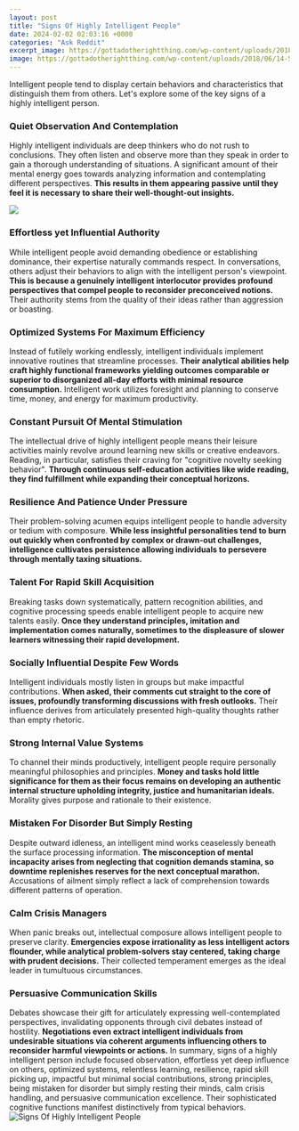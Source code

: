 ```yaml
---
layout: post
title: "Signs Of Highly Intelligent People"
date: 2024-02-02 02:03:16 +0000
categories: "Ask Reddit"
excerpt_image: https://gottadotherightthing.com/wp-content/uploads/2018/06/14-Signs-You-Are-Highly-Intelligent-1024x536.jpg
image: https://gottadotherightthing.com/wp-content/uploads/2018/06/14-Signs-You-Are-Highly-Intelligent-1024x536.jpg
---
```


Intelligent people tend to display certain behaviors and characteristics that distinguish them from others. Let's explore some of the key signs of a highly intelligent person.
### Quiet Observation And Contemplation 
Highly intelligent individuals are deep thinkers who do not rush to conclusions. They often listen and observe more than they speak in order to gain a thorough understanding of situations. A significant amount of their mental energy goes towards analyzing information and contemplating different perspectives. **This results in them appearing passive until they feel it is necessary to share their well-thought-out insights.**

![](https://i.pinimg.com/originals/bb/64/e1/bb64e13e9242d4fab9a264b81d2b5675.png)
### Effortless yet Influential Authority
While intelligent people avoid demanding obedience or establishing dominance, their expertise naturally commands respect. In conversations, others adjust their behaviors to align with the intelligent person's viewpoint. **This is because a genuinely intelligent interlocutor provides profound perspectives that compel people to reconsider preconceived notions.** Their authority stems from the quality of their ideas rather than aggression or boasting.
### Optimized Systems For Maximum Efficiency 
Instead of futilely working endlessly, intelligent individuals implement innovative routines that streamline processes. **Their analytical abilities help craft highly functional frameworks yielding outcomes comparable or superior to disorganized all-day efforts with minimal resource consumption.** Intelligent work utilizes foresight and planning to conserve time, money, and energy for maximum productivity.
### Constant Pursuit Of Mental Stimulation
The intellectual drive of highly intelligent people means their leisure activities mainly revolve around learning new skills or creative endeavors. Reading, in particular, satisfies their craving for "cognitive novelty seeking behavior". **Through continuous self-education activities like wide reading, they find fulfillment while expanding their conceptual horizons.**  
### Resilience And Patience Under Pressure
Their problem-solving acumen equips intelligent people to handle adversity or tedium with composure. **While less insightful personalities tend to burn out quickly when confronted by complex or drawn-out challenges, intelligence cultivates persistence allowing individuals to persevere through mentally taxing situations.**
### Talent For Rapid Skill Acquisition  
Breaking tasks down systematically, pattern recognition abilities, and cognitive processing speeds enable intelligent people to acquire new talents easily. **Once they understand principles, imitation and implementation comes naturally, sometimes to the displeasure of slower learners witnessing their rapid development.**
### Socially Influential Despite Few Words
Intelligent individuals mostly listen in groups but make impactful contributions. **When asked, their comments cut straight to the core of issues, profoundly transforming discussions with fresh outlooks.** Their influence derives from articulately presented high-quality thoughts rather than empty rhetoric.
### Strong Internal Value Systems
To channel their minds productively, intelligent people require personally meaningful philosophies and principles. **Money and tasks hold little significance for them as their focus remains on developing an authentic internal structure upholding integrity, justice and humanitarian ideals.** Morality gives purpose and rationale to their existence.
### Mistaken For Disorder But Simply Resting  
Despite outward idleness, an intelligent mind works ceaselessly beneath the surface processing information. **The misconception of mental incapacity arises from neglecting that cognition demands stamina, so downtime replenishes reserves for the next conceptual marathon.** Accusations of ailment simply reflect a lack of comprehension towards different patterns of operation.
### Calm Crisis Managers
When panic breaks out, intellectual composure allows intelligent people to preserve clarity. **Emergencies expose irrationality as less intelligent actors flounder, while analytical problem-solvers stay centered, taking charge with prudent decisions.** Their collected temperament emerges as the ideal leader in tumultuous circumstances.
### Persuasive Communication Skills
Debates showcase their gift for articulately expressing well-contemplated perspectives, invalidating opponents through civil debates instead of hostility. **Negotiations even extract intelligent individuals from undesirable situations via coherent arguments influencing others to reconsider harmful viewpoints or actions.**
In summary, signs of a highly intelligent person include focused observation, effortless yet deep influence on others, optimized systems, relentless learning, resilience, rapid skill picking up, impactful but minimal social contributions, strong principles, being mistaken for disorder but simply resting their minds, calm crisis handling, and persuasive communication excellence. Their sophisticated cognitive functions manifest distinctively from typical behaviors.
![Signs Of Highly Intelligent People](https://gottadotherightthing.com/wp-content/uploads/2018/06/14-Signs-You-Are-Highly-Intelligent-1024x536.jpg)